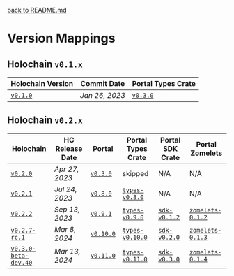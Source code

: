 [back to README.md](README.md)

# Version Mappings


## Holochain `v0.1.x`

| Holochain Version                                                                                | Commit Date    | Portal Types Crate                                              |
|--------------------------------------------------------------------------------------------------|----------------|-----------------------------------------------------------------|
| [`v0.1.0`](https://github.com/holochain/holochain/tree/41150668b18a57f4dc801a0b3439c1c76e149064) | *Jan 26, 2023* | [`v0.3.0`](https://github.com/holochain/portal-dna/tree/v0.3.0) |


## Holochain `v0.2.x`

| Holochain                                                                                       | HC Release Date | Portal                                                            | Portal Types Crate                                                            | Portal SDK Crate                                                        | Portal Zomelets                                                                  |
|-------------------------------------------------------------------------------------------------|-----------------|-------------------------------------------------------------------|-------------------------------------------------------------------------------|-------------------------------------------------------------------------|----------------------------------------------------------------------------------|
| [`v0.2.0`](https://github.com/holochain/holochain/tree/holochain-0.2.0)                         | *Apr 27, 2023*  | [`v0.3.0`](https://github.com/holochain/portal-dna/tree/v0.3.0)   | skipped                                                                       | N/A                                                                     | N/A                                                                              |
| [`v0.2.1`](https://github.com/holochain/holochain/tree/holochain-0.2.1)                         | *Jul 24, 2023*  | [`v0.8.0`](https://github.com/holochain/portal-dna/tree/v0.8.0)   | [`types-v0.8.0`](https://github.com/holochain/portal-dna/tree/types-v0.8.0)   | N/A                                                                     | N/A                                                                              |
| [`v0.2.2`](https://github.com/holochain/holochain/tree/holochain-0.2.2)                         | *Sep 13, 2023*  | [`v0.9.1`](https://github.com/holochain/portal-dna/tree/v0.9.1)   | [`types-v0.9.0`](https://github.com/holochain/portal-dna/tree/types-v0.9.0)   | [`sdk-v0.1.2`](https://github.com/holochain/portal-dna/tree/sdk-v0.1.0) | [`zomelets-0.1.2`](https://github.com/holochain/portal-dna/tree/zomelets-v0.1.2) |
| [`v0.2.7-rc.1`](https://github.com/holochain/holochain/tree/holochain-0.2.7-rc.1)               | *Mar 8, 2024*   | [`v0.10.0`](https://github.com/holochain/portal-dna/tree/v0.10.0) | [`types-v0.10.0`](https://github.com/holochain/portal-dna/tree/types-v0.10.0) | [`sdk-v0.2.0`](https://github.com/holochain/portal-dna/tree/sdk-v0.2.0) | [`zomelets-0.1.3`](https://github.com/holochain/portal-dna/tree/zomelets-v0.1.3) |
| [`v0.3.0-beta-dev.40`](https://github.com/holochain/holochain/tree/holochain-0.3.0-beta-dev.40) | *Mar 13, 2024*  | [`v0.11.0`](https://github.com/holochain/portal-dna/tree/v0.11.0) | [`types-v0.11.0`](https://github.com/holochain/portal-dna/tree/types-v0.11.0) | [`sdk-v0.3.0`](https://github.com/holochain/portal-dna/tree/sdk-v0.3.0) | [`zomelets-0.1.4`](https://github.com/holochain/portal-dna/tree/zomelets-v0.1.4) |
